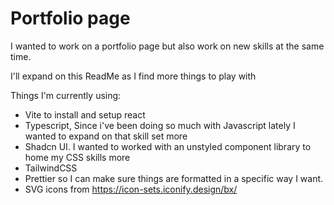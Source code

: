 # Portfolio page

I wanted to work on a portfolio page but also work on new skills at the same time.

I'll expand on this ReadMe as I find more things to play with

Things I'm currently using:

-   Vite to install and setup react
-   Typescript, Since i've been doing so much with Javascript lately I wanted to expand on that skill set more
-   Shadcn UI. I wanted to worked with an unstyled component library to home my CSS skills more
-   TailwindCSS
-   Prettier so I can make sure things are formatted in a specific way I want.
-   SVG icons from https://icon-sets.iconify.design/bx/
